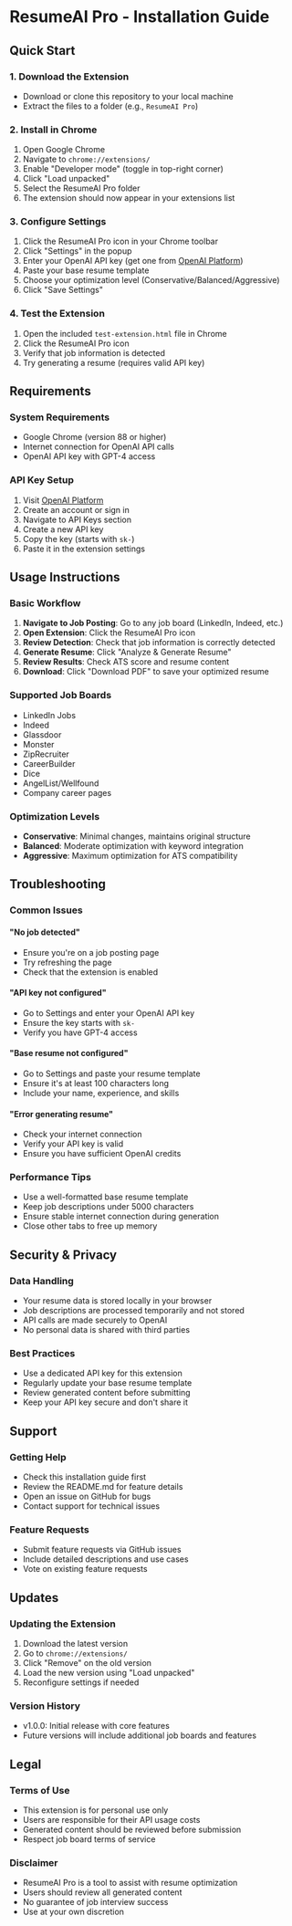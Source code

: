 # ResumeAI Pro - Installation Guide

## Quick Start

### 1. Download the Extension
- Download or clone this repository to your local machine
- Extract the files to a folder (e.g., `ResumeAI Pro`)

### 2. Install in Chrome
1. Open Google Chrome
2. Navigate to `chrome://extensions/`
3. Enable "Developer mode" (toggle in top-right corner)
4. Click "Load unpacked"
5. Select the ResumeAI Pro folder
6. The extension should now appear in your extensions list

### 3. Configure Settings
1. Click the ResumeAI Pro icon in your Chrome toolbar
2. Click "Settings" in the popup
3. Enter your OpenAI API key (get one from [OpenAI Platform](https://platform.openai.com/))
4. Paste your base resume template
5. Choose your optimization level (Conservative/Balanced/Aggressive)
6. Click "Save Settings"

### 4. Test the Extension
1. Open the included `test-extension.html` file in Chrome
2. Click the ResumeAI Pro icon
3. Verify that job information is detected
4. Try generating a resume (requires valid API key)

## Requirements

### System Requirements
- Google Chrome (version 88 or higher)
- Internet connection for OpenAI API calls
- OpenAI API key with GPT-4 access

### API Key Setup
1. Visit [OpenAI Platform](https://platform.openai.com/)
2. Create an account or sign in
3. Navigate to API Keys section
4. Create a new API key
5. Copy the key (starts with `sk-`)
6. Paste it in the extension settings

## Usage Instructions

### Basic Workflow
1. **Navigate to Job Posting**: Go to any job board (LinkedIn, Indeed, etc.)
2. **Open Extension**: Click the ResumeAI Pro icon
3. **Review Detection**: Check that job information is correctly detected
4. **Generate Resume**: Click "Analyze & Generate Resume"
5. **Review Results**: Check ATS score and resume content
6. **Download**: Click "Download PDF" to save your optimized resume

### Supported Job Boards
- LinkedIn Jobs
- Indeed
- Glassdoor
- Monster
- ZipRecruiter
- CareerBuilder
- Dice
- AngelList/Wellfound
- Company career pages

### Optimization Levels
- **Conservative**: Minimal changes, maintains original structure
- **Balanced**: Moderate optimization with keyword integration
- **Aggressive**: Maximum optimization for ATS compatibility

## Troubleshooting

### Common Issues

#### "No job detected"
- Ensure you're on a job posting page
- Try refreshing the page
- Check that the extension is enabled

#### "API key not configured"
- Go to Settings and enter your OpenAI API key
- Ensure the key starts with `sk-`
- Verify you have GPT-4 access

#### "Base resume not configured"
- Go to Settings and paste your resume template
- Ensure it's at least 100 characters long
- Include your name, experience, and skills

#### "Error generating resume"
- Check your internet connection
- Verify your API key is valid
- Ensure you have sufficient OpenAI credits

### Performance Tips
- Use a well-formatted base resume template
- Keep job descriptions under 5000 characters
- Ensure stable internet connection during generation
- Close other tabs to free up memory

## Security & Privacy

### Data Handling
- Your resume data is stored locally in your browser
- Job descriptions are processed temporarily and not stored
- API calls are made securely to OpenAI
- No personal data is shared with third parties

### Best Practices
- Use a dedicated API key for this extension
- Regularly update your base resume template
- Review generated content before submitting
- Keep your API key secure and don't share it

## Support

### Getting Help
- Check this installation guide first
- Review the README.md for feature details
- Open an issue on GitHub for bugs
- Contact support for technical issues

### Feature Requests
- Submit feature requests via GitHub issues
- Include detailed descriptions and use cases
- Vote on existing feature requests

## Updates

### Updating the Extension
1. Download the latest version
2. Go to `chrome://extensions/`
3. Click "Remove" on the old version
4. Load the new version using "Load unpacked"
5. Reconfigure settings if needed

### Version History
- v1.0.0: Initial release with core features
- Future versions will include additional job boards and features

## Legal

### Terms of Use
- This extension is for personal use only
- Users are responsible for their API usage costs
- Generated content should be reviewed before submission
- Respect job board terms of service

### Disclaimer
- ResumeAI Pro is a tool to assist with resume optimization
- Users should review all generated content
- No guarantee of job interview success
- Use at your own discretion
